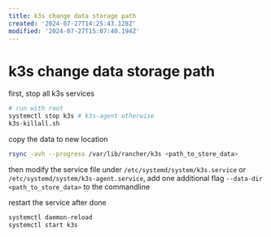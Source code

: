 ```yaml
---
title: k3s change data storage path
created: '2024-07-27T14:25:43.128Z'
modified: '2024-07-27T15:07:40.194Z'
---
```


# k3s change data storage path

first, stop all k3s services

```bash
# run with root
systemctl stop k3s # k3s-agent otherwise
k3s-killall.sh
```

copy the data to new location

```bash
rsync -avh --progress /var/lib/rancher/k3s <path_to_store_data>
```

then modify the service file under `/etc/systemd/system/k3s.service` or `/etc/systemd/system/k3s-agent.service`, add one additional flag `--data-dir <path_to_store_data>` to the commandline

restart the service after done

```bash
systemctl daemon-reload
systemctl start k3s
```
